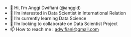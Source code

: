 - 👋 Hi, I’m Anggi Dwifiani (@anggid)
- 👀 I’m interested in Data Scientist in International Relation
- 🌱 I’m currently learning Data Science
- 💞️ I’m looking to collaborate on Data Scientist Project
- 📫 How to reach me : adwifiani@gmail.com

<!---
anggid/anggid is a ✨ special ✨ repository because its `README.md` (this file) appears on your GitHub profile.
You can click the Preview link to take a look at your changes.
--->
